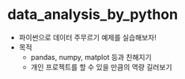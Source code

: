 # data_analysis_by_python
* 파이썬으로 데이터 주무르기 예제를 실습해보자!
* 목적
  - pandas, numpy, matplot 등과 친해지기
  - 개인 프로젝트를 할 수 있을 만큼의 역량 길러보기
